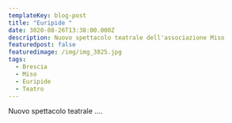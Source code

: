 ```yaml
---
templateKey: blog-post
title: "Euripide "
date: 3020-08-26T13:38:00.000Z
description: Nuovo spettacolo teatrale dell'associazione Miso
featuredpost: false
featuredimage: /img/img_3825.jpg
tags:
  - Brescia
  - Miso
  - Euripide
  - Teatro
---
```

Nuovo spettacolo teatrale ....